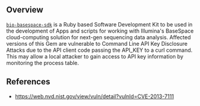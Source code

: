 ## Overview
[`bio-basespace-sdk`](https://rubygems.org/gems/bio-basespace-sdk) is a Ruby based Software Development Kit to be used in the development of Apps and scripts for working with Illumina's BaseSpace cloud-computing solution for next-gen sequencing data analysis. 
Affected versions of this Gem are vulnerable to Command Line API Key Disclosure Attacks due to the API client code passing the API_KEY to a curl command. This may allow a local attacker to gain access to API key information by monitoring the process table.

## References
- https://web.nvd.nist.gov/view/vuln/detail?vulnId=CVE-2013-7111
